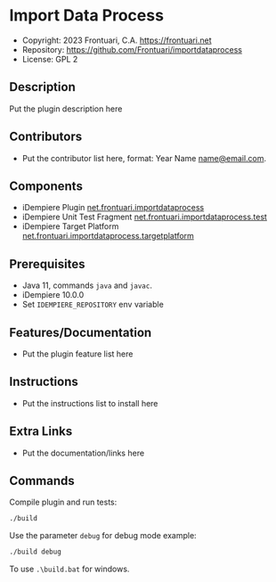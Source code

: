 # Import Data Process

- Copyright: 2023 Frontuari, C.A. <https://frontuari.net>
- Repository: https://github.com/Frontuari/importdataprocess
- License: GPL 2

## Description

Put the plugin description here

## Contributors

- Put the contributor list here, format: Year Name <name@email.com>.

## Components

- iDempiere Plugin [net.frontuari.importdataprocess](net.frontuari.importdataprocess)
- iDempiere Unit Test Fragment [net.frontuari.importdataprocess.test](net.frontuari.importdataprocess.test)
- iDempiere Target Platform [net.frontuari.importdataprocess.targetplatform](net.frontuari.importdataprocess.targetplatform)

## Prerequisites

- Java 11, commands `java` and `javac`.
- iDempiere 10.0.0
- Set `IDEMPIERE_REPOSITORY` env variable

## Features/Documentation

- Put the plugin feature list here

## Instructions

- Put the instructions list to install here

## Extra Links

- Put the documentation/links here

## Commands

Compile plugin and run tests:

```bash
./build
```

Use the parameter `debug` for debug mode example:

```bash
./build debug
```

To use `.\build.bat` for windows.
